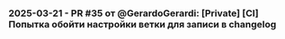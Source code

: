 ### 2025-03-21 - PR #35 от @GerardoGerardi: [Private] [CI] Попытка обойти настройки ветки для записи в changelog

